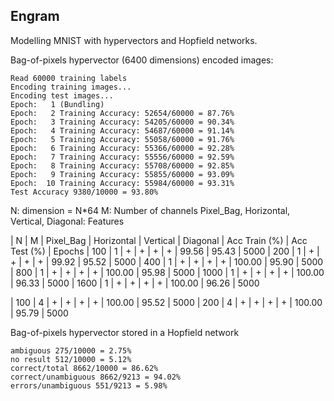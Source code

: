## Engram

Modelling MNIST with hypervectors and Hopfield networks.

Bag-of-pixels hypervector (6400 dimensions) encoded images:

```text
Read 60000 training labels
Encoding training images...
Encoding test images...
Epoch:   1 (Bundling)
Epoch:   2 Training Accuracy: 52654/60000 = 87.76%
Epoch:   3 Training Accuracy: 54205/60000 = 90.34%
Epoch:   4 Training Accuracy: 54687/60000 = 91.14%
Epoch:   5 Training Accuracy: 55058/60000 = 91.76%
Epoch:   6 Training Accuracy: 55366/60000 = 92.28%
Epoch:   7 Training Accuracy: 55556/60000 = 92.59%
Epoch:   8 Training Accuracy: 55708/60000 = 92.85%
Epoch:   9 Training Accuracy: 55855/60000 = 93.09%
Epoch:  10 Training Accuracy: 55984/60000 = 93.31%
Test Accuracy 9380/10000 = 93.80%
```

N: dimension = N*64
M: Number of channels
Pixel_Bag, Horizontal, Vertical, Diagonal: Features 
          
|  N   | M | Pixel_Bag | Horizontal | Vertical | Diagonal | Acc Train (%) | Acc Test (%) | Epochs
|  100 | 1 |   +       |  +         |  +       | +        |  99.56        | 95.43        |   5000
|  200 | 1 |   +       |  +         |  +       | +        |  99.92        | 95.52        |   5000
|  400 | 1 |   +       |  +         |  +       | +        | 100.00        | 95.90        |   5000
|  800 | 1 |   +       |  +         |  +       | +        | 100.00        | 95.98        |   5000
| 1000 | 1 |   +       |  +         |  +       | +        | 100.00        | 96.33        |   5000
| 1600 | 1 |   +       |  +         |  +       | +        | 100.00        | 96.26        |   5000

|  100 | 4 |   +       |  +         |  +       | +        | 100.00        | 95.52        |   5000
|  200 | 4 |   +       |  +         |  +       | +        | 100.00        | 95.79        |   5000



Bag-of-pixels hypervector stored in a Hopfield network 

```text
ambiguous 275/10000 = 2.75%
no result 512/10000 = 5.12%
correct/total 8662/10000 = 86.62%
correct/unambiguous 8662/9213 = 94.02%
errors/unambiguous 551/9213 = 5.98%
```
